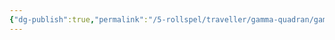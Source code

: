 ```yaml
---
{"dg-publish":true,"permalink":"/5-rollspel/traveller/gamma-quadran/gamma-quadrant/","dgPassFrontmatter":true}
---
```


